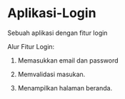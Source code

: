 # Aplikasi-Login 
Sebuah aplikasi dengan fitur login

 
Alur Fitur Login:

1. Memasukkan email dan password

2. Memvalidasi masukan.

3. Menampilkan halaman beranda.


